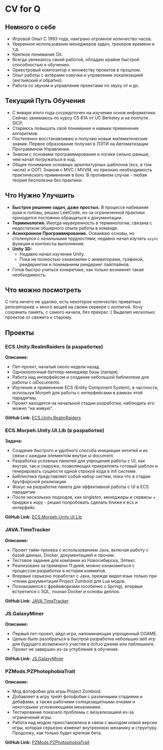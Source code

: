 # CV for Q


## Немного о себе

- Игровой Опыт С 1993 года, наиграно огромное количество часов.
- Уверенное использование менеджеров задач, трекеров времени и т.д.
- Крепкое понимание Git.
- Всегда увлекаюсь своей работой, обладаю крайне быстрой способностью к обучению.
- Оркестровый композитор к множеству проектов в прошлом.
- Опыт работы с актёрами озвучки и управление локализацией (английский и обратно).
- Работа со звуком и управление проектами по звуку от и до.

## Текущий Путь Обучения

- С января этого года сосредоточен на изучении основ информатики. Сейчас занимаюсь по курсу CS 61A от UC Berkeley и на полпути SICP.
- Стараюсь повышать своё понимание и навыки применения алгоритмов.
- Постепенно восстанавливаю и получаю новые математические знания. Первое образование получал в ЛЭТИ на Автоматизации Программном Управлении.
- Знаком с основами программирования и логики сильно раньше, чем начал погружаться в код.
- Общее понимание основных архитектурных шаблонов (ecs, в том числе) и ООП. Знаком с MVC / MVVM, но признаю необходимость практического применения в бою. В противном случае - любая теория бесполезна без практики.

## Что Нужно Улучшить

- **Быстрое решение задач, даже простых.** В процессе набивания руки и головы, решаю LeetCode, из-за ограниченной практики приходится постоянно обращаться к документации.
- **Терминология:** Иногда неуверенность в терминологии, связана с недостатком обширного опыта работы в команде.
- **Асинхронное Программирование.** Осваиваю основы, но столкнулся с начальными трудностями; недавно начал изучать `async` функции и контексты выполнения.
- **Unity 3D:**
    - Недавно начал изучение Unity.
    - Пока не полностью ознакомлен с аниматорами, графикой, рендерингом и пониманием рендеринг пайплайнов.
- Готов быстро учиться конкретике, как только возникнет такая необходимость.



## Что можно посмотреть

С гита ничего не удаляю, есть некоторое количество приватных репозиториев + много вещей на своем сервере с коллегой. Хочу сохранить память, с самого начала, без прекрас :) Выделил несколько проектов от свежего к старому.

## Проекты

### ECS.Unity.RealmRaiders (в разработке)

**Описание:**
- Пет-проект, начатый около недели назад.
- Однокнопочный баттлер-менеджер базы (лагеря).
- Работа над интерфейсом и создание небольшой библиотеки для работы с uiDocuments.
- Изучение и применение ECS (Entity Component System), в частности, используя Morpeh для работы с интерфейсами в рамках этой парадигмы.
- Проект находится на начальной стадии разработки, наблюдать его можно "на живую".

**GitHub Link:** [ECS.Unity.RealmRaiders](https://github.com/nubowski/ECS.Unity.RealmRaiders)

### ECS.Morpeh.Unity.UI.Lib (в разработке)

**Задача:**
- Создание быстрого и удобного способа инициации энтитей и их связи с каждым элементом внутри ui document.
- Разработка условных панелей для упрощения работы с UI, как внутри, так и снаружи, позволяющих прикреплять готовый шаблон и генерировать сущности одной строкой кода в init системе.
- Библиотека представляет собой набор систем, пока что в стадии брутфорсной реализации.
- Фокус на разработке пакета для эффективной работы с UI в ECS парадигме.
- После нескольких подходов, как singleton, менеджеры и сервисы + бриджи к кору - решил попробовать сделать ближе к ecs и интерфейс.

**GitHub Link:** [ECS.Morpeh.Unity.UI.Lib](https://github.com/nubowski/ECS.Morpeh.Unity.UI.Lib)

### JAVA.TimeTracker

**Описание:**
- Проект тайм-трекера с использованием Java, включая работу с базой данных, Docker, документацией и прочим.
- Тестовое задание для компании из Новосибирска, Элтекс.
- Реализовано за примерно 11 дней; можно ознакомиться с процессом разработки в истории коммитов.
- Впервые серьезно поработал с Java, прежде видел язык только при чтении документации Project Zomboid для Lua модов.
- Познакомился с фреймворками (особенно с Spring), впервые встретился с SQL, познал Docker и основы деплоя.

**GitHub Link:** [JAVA.TimeTracker](https://github.com/nubowski/JAVA.TimeTracker)

### JS.GalaxyMiner

**Описание:**
- Первый пет-проект, айдл игра, напоминающая упрощенный OGAME.
- Целью было разобраться в быстрой разработке небольших веб игр для будущего возможного участия в itch.io джеме или паблишинге.
- Проект не завершен из-за углубления в обучение.

**GitHub Link:** [JS.GalaxyMiner](https://github.com/nubowski/JS.GalaxyMiner)

### PZMods.PZPhotophobiaTrait

**Описание:**
- Мод фотофобии для игры Project Zomboid.
- Добавляет в игру трейт фотофобии с различными стадиями и дебафами, а также рабочими солнцезащитными очками и некоторыми усложняющими механиками.
- Тестирование показало проблемы с визуализацией из-за ограничений игры.
- Работа над модом приостановлена в связи с выходом новой версии игры, которая серьезно изменит внутреннюю механику и структуру. Продолжу, как только будет крепкая бета.

**GitHub Link:** [PZMods.PZPhotophobiaTrait](https://github.com/nubowski/PZMods.PZPhotophobiaTrait/tree/master)

